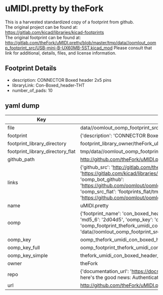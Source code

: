 # uMIDI.pretty by theFork  
This is a harvested standardized copy of a footprint from github.  
The original project can be found at:  
https://gitlab.com/kicad/libraries/kicad-footprints  
The original footprint can be found at:
http://gitlab.com/theFork/uMIDI.pretty/blob/master/tmp/data//oomlout_oomp_footprint_src/USB-mini-B-UX60MB-5ST.kicad_mod
Please consult that link for additional, details, files, and license information.  
## Footprint Details
* description: CONNECTOR Boxed header 2x5 pins  
* libraryLink: Con-Boxed_header-THT  
* number_of_pads: 10  
## yaml dump  
| Key | Value |  
| --- | --- |  
| file | data//oomlout_oomp_footprint_src/uMIDI.pretty/Con-Boxed_header-THT.kicad_mod |  
| footprint | {'description': 'CONNECTOR Boxed header 2x5 pins', 'libraryLink': 'Con-Boxed_header-THT', 'number_of_pads': 10} |  
| footprint_library_directory | footprint_library_owner/theFork_uMIDI.pretty |  
| footprint_library_directory_flat | tmp/data//oomlout_oomp_footprint_src/footprints_flat/thefork_umidi_con_boxed_header_tht/working |  
| github_path | http://github.com/theFork/uMIDI.pretty/blob/master/tmp/data//oomlout_oomp_footprint_src/Con-Boxed_header-THT.kicad_mod |  
| links | {'github_src': 'http://gitlab.com/theFork/uMIDI.pretty/blob/master/tmp/data//oomlout_oomp_footprint_src/USB-mini-B-UX60MB-5ST.kicad_mod', 'github_src_repo': 'https://gitlab.com/kicad/libraries/kicad-footprints', 'oomp_bot': 'tmp/data//oomlout_oomp_footprint_src/footprints/thefork_umidi_con_boxed_header_tht/working', 'oomp_bot_github': 'https://github.com/oomlout/oomlout_oomp_footprint_bot/tree/main/tmp/data//oomlout_oomp_footprint_src/footprints/thefork_umidi_con_boxed_header_tht/working', 'oomp_src_flat': 'footprints_flat/tmp/data//oomlout_oomp_footprint_src/footprints_flat/thefork_umidi_con_boxed_header_tht/working', 'oomp_src_flat_github': 'https://github.com/oomlout/oomlout_oomp_footprint_src/tree/main/tmp/data//oomlout_oomp_footprint_src/footprints_flat/thefork_umidi_con_boxed_header_tht/working'} |  
| name | uMIDI.pretty |  
| oomp | {'footprint_name': 'con_boxed_header_tht', 'library_name': 'umidi', 'md5': '2d04d5c85dcde297cf839236624bd21d', 'md5_10': '2d04d5c85d', 'md5_5': '2d04d', 'md5_6': '2d04d5', 'oomp_key': 'oomp_thefork_umidi_con_boxed_header_tht', 'oomp_key_extra': 'oomp_footprint_thefork_umidi_con_boxed_header_tht', 'oomp_key_full': 'oomp_footprint_thefork_umidi_con_boxed_header_tht_2d04d5', 'oomp_key_simple': 'thefork_umidi_con_boxed_header_tht', 'original_filename': 'data//oomlout_oomp_footprint_src/uMIDI.pretty/Con-Boxed_header-THT.kicad_mod', 'owner_name': 'thefork'} |  
| oomp_key | oomp_thefork_umidi_con_boxed_header_tht |  
| oomp_key_full | oomp_footprint_thefork_umidi_con_boxed_header_tht |  
| oomp_key_simple | thefork_umidi_con_boxed_header_tht |  
| owner | theFork |  
| repo | {'documentation_url': 'https://docs.github.com/rest/overview/resources-in-the-rest-api#rate-limiting', 'message': "API rate limit exceeded for 84.66.142.224. (But here's the good news: Authenticated requests get a higher rate limit. Check out the documentation for more details.)"} |  
| url | http://github.com/theFork/uMIDI.pretty |  

